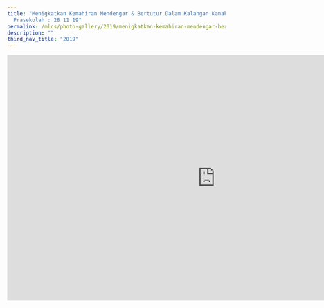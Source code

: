 ```yaml
---
title: "Menigkatkan Kemahiran Mendengar & Bertutur Dalam Kalangan Kanak2
  Prasekolah : 28 11 19"
permalink: /mlcs/photo-gallery/2019/menigkatkan-kemahiran-mendengar-bertutur-dlm-kalangan-kanak2-prasekolah/
description: ""
third_nav_title: "2019"
---
```


<iframe allowfullscreen="true" height="569" width="960" frameborder="0" src="https://docs.google.com/presentation/d/e/2PACX-1vRYwJPVd0YbLyqlNWEWqYptnnUiEKhqm91x2vle8ZlELWg1rHaF32wyUHX-cnvW2HgkIfLFmfl_INf9/embed?start=false&amp;loop=false&amp;delayms=3000"></iframe>